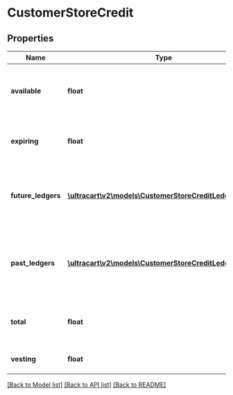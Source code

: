 # CustomerStoreCredit

## Properties
Name | Type | Description | Notes
------------ | ------------- | ------------- | -------------
**available** | **float** | Available store credit which is defined as unused and vested | [optional] 
**expiring** | **float** | Amount of store credit expiring within 30 days | [optional] 
**future_ledgers** | [**\ultracart\v2\models\CustomerStoreCreditLedgerEntry[]**](CustomerStoreCreditLedgerEntry.md) | Array of future ledger entries including expiring entries | [optional] 
**past_ledgers** | [**\ultracart\v2\models\CustomerStoreCreditLedgerEntry[]**](CustomerStoreCreditLedgerEntry.md) | Array of past ledger entries including accrual, usage, and expiring entries | [optional] 
**total** | **float** | Total lifetime store credit for this customer. | [optional] 
**vesting** | **float** | Amount of store credit vesting | [optional] 

[[Back to Model list]](../README.md#documentation-for-models) [[Back to API list]](../README.md#documentation-for-api-endpoints) [[Back to README]](../README.md)


